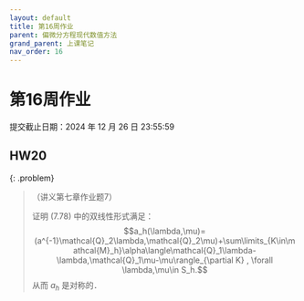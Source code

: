 ```yaml
---
layout: default
title: 第16周作业
parent: 偏微分方程现代数值方法
grand_parent: 上课笔记
nav_order: 16
---
```


# 第16周作业

提交截止日期：2024 年 12 月 26 日 23:55:59

## HW20 

{: .problem}
> （讲义第七章作业题7）
>
> 证明 (7.78) 中的双线性形式满足：
> $$a_h(\lambda,\mu)=(a^{-1}\mathcal{Q}_2\lambda,\mathcal{Q}_2\mu)+\sum\limits_{K\in\mathcal{M}_h}\alpha\langle\mathcal{Q}_1\lambda-\lambda,\mathcal{Q}_1\mu-\mu\rangle_{\partial K} , \forall \lambda,\mu\in S_h.$$
> 从而 $a_h$ 是对称的．



